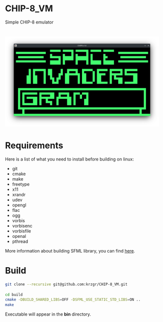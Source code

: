 # CHIP-8_VM
Simple CHIP-8 emulator
# ![CHIP-8 emulator screenshot](chip-8_screenshot.png)
# Requirements
Here is a list of what you need to install before building on linux:
* git
* cmake
* make
* freetype
* x11
* xrandr
* udev
* opengl
* flac
* ogg
* vorbis
* vorbisenc
* vorbisfile
* openal
* pthread

More information about building SFML library, you can find [here](https://www.sfml-dev.org/tutorials/2.5/compile-with-cmake.php).

# Build
```bash
git clone --recursive git@github.com:krzgr/CHIP-8_VM.git

cd build
cmake -DBUILD_SHARED_LIBS=OFF -DSFML_USE_STATIC_STD_LIBS=ON ..
make
```
Executable will appear in the **bin** directory.